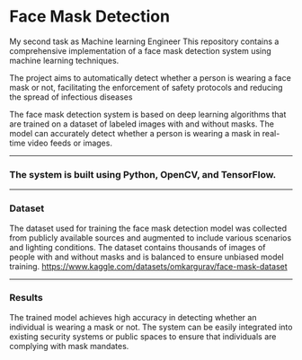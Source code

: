 # Face Mask Detection
My second task as Machine learning Engineer
This repository contains a comprehensive implementation of a face mask detection system using machine learning techniques.

The project aims to automatically detect whether a person is wearing a face mask or not, facilitating the enforcement of safety protocols and reducing the spread of infectious diseases

The face mask detection system is based on deep learning algorithms that are trained on a dataset of labeled images with and without masks. The model can accurately detect whether a person is wearing a mask in real-time video feeds or images.

---

### The system is built using Python, OpenCV, and TensorFlow.

---

### Dataset

The dataset used for training the face mask detection model was collected from publicly available sources and augmented to include various scenarios and lighting conditions. The dataset contains thousands of images of people with and without masks and is balanced to ensure unbiased model training.
https://www.kaggle.com/datasets/omkargurav/face-mask-dataset

---

### Results

The trained model achieves high accuracy in detecting whether an individual is wearing a mask or not. The system can be easily integrated into existing security systems or public spaces to ensure that individuals are complying with mask mandates.

